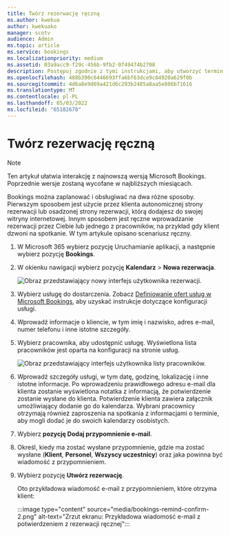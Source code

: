 ```yaml
---
title: Twórz rezerwację ręczną
ms.author: kwekua
author: kwekuako
manager: scotv
audience: Admin
ms.topic: article
ms.service: bookings
ms.localizationpriority: medium
ms.assetid: 03a9acc9-f29c-456b-9fb2-0f49474b2708
description: Postępuj zgodnie z tymi instrukcjami, aby utworzyć termin i przypisać pracownika za pośrednictwem aplikacji Microsoft Bookings.
ms.openlocfilehash: 488b390c6446693ffa6bf63dce9c84920a629f0b
ms.sourcegitcommit: 4d6a8e9d69a421d6c293b2485a8aa5e806b71616
ms.translationtype: MT
ms.contentlocale: pl-PL
ms.lasthandoff: 05/03/2022
ms.locfileid: "65182678"
---
```

# <a name="create-a-manual-booking"></a>Twórz rezerwację ręczną

> [!NOTE]
> Ten artykuł ułatwia interakcję z najnowszą wersją Microsoft Bookings. Poprzednie wersje zostaną wycofane w najbliższych miesiącach.

Bookings można zaplanować i obsługiwać na dwa różne sposoby. Pierwszym sposobem jest użycie przez klienta autonomicznej strony rezerwacji lub osadzonej strony rezerwacji, którą dodajesz do swojej witryny internetowej. Innym sposobem jest ręczne wprowadzanie rezerwacji przez Ciebie lub jednego z pracowników, na przykład gdy klient dzwoni na spotkanie. W tym artykule opisano scenariusz ręczny.

1. W Microsoft 365 wybierz pozycję Uruchamianie aplikacji, a następnie wybierz pozycję **Bookings**.

1. W okienku nawigacji wybierz pozycję **Kalendarz** \> **Nowa rezerwacja**.

   ![Obraz przedstawiający nowy interfejs użytkownika rezerwacji.](../media/bookings-newbooking.png)

1. Wybierz usługę do dostarczenia. Zobacz [Definiowanie ofert usług w Microsoft Bookings](define-service-offerings.md), aby uzyskać instrukcje dotyczące konfiguracji usługi.

1. Wprowadź informacje o kliencie, w tym imię i nazwisko, adres e-mail, numer telefonu i inne istotne szczegóły.

1. Wybierz pracownika, aby udostępnić usługę. Wyświetlona lista pracowników jest oparta na konfiguracji na stronie usług.

   ![Obraz przedstawiający interfejs użytkownika listy pracowników.](../media/bookings-staff-list.png)

1. Wprowadź szczegóły usługi, w tym datę, godzinę, lokalizację i inne istotne informacje. Po wprowadzeniu prawidłowego adresu e-mail dla klienta zostanie wyświetlona notatka z informacją, że potwierdzenie zostanie wysłane do klienta. Potwierdzenie klienta zawiera załącznik umożliwiający dodanie go do kalendarza. Wybrani pracownicy otrzymają również zaproszenia na spotkania z informacjami o terminie, aby mogli dodać je do swoich kalendarzy osobistych.

1. Wybierz **pozycję Dodaj przypomnienie e-mail**.

1. Określ, kiedy ma zostać wysłane przypomnienie, gdzie ma zostać wysłane (**Klient**, **Personel**, **Wszyscy uczestnicy**) oraz jaka powinna być wiadomość z przypomnieniem.

1. Wybierz pozycję **Utwórz rezerwację**.

   Oto przykładowa wiadomość e-mail z przypomnieniem, które otrzyma klient:

   :::image type="content" source="media/bookings-remind-confirm-2.png" alt-text="Zrzut ekranu: Przykładowa wiadomość e-mail z potwierdzeniem z rezerwacji ręcznej":::